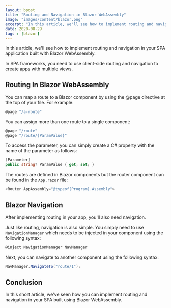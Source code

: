 ```yaml
---
layout: bpost
title: "Routing and Navigation in Blazor WebAssembly"
image: "images/content/blazor.png"
excerpt: "In this article, we'll see how to implement routing and navigation in your SPA application built with Blazor WebAssembly"
date: 2020-08-29
tags : [blazor]
---
```


In this article, we'll see how to implement routing and navigation in your SPA application built with Blazor WebAssembly.

In SPA frameworks, you need to use client-side routing and navigation to create apps with multiple views.

## Routing In Blazor WebAssembly

You can map a route to a Blazor component by using the @page directive at the top of your file. For example:

```csharp
@page "/a-route"
```

You can assign more than one route to a single component:


```csharp
@page "/route"
@page "/route/{ParamValue}"
```

To access the parameter, you can simply create a C# property with the name of the parameter as follows:

```csharp
[Parameter]
public string? ParamValue { get; set; }
```

The routes are defined in Blazor components but the router component can be found in the `App.razor` file:

```csharp
<Router AppAssembly="@typeof(Program).Assembly">
```

## Blazor Navigation

After implementing routing in your app, you'll also need navigation.

Just like routing, navigation is also simple. You simply need to use `NavigationManager` which needs to be injected in your component using the following syntax:

```csharp
@inject NavigationManager NavManager
```

Next, you can navigate to another component using the following syntax:


```csharp
NavManager.NavigateTo("route/1");
```

## Conclusion

In this short article, we've seen how you can implement routing and navigation in your SPA built using Blazor WebAssembly.

